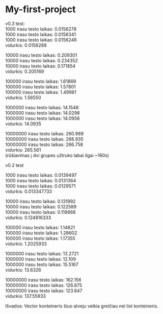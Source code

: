 # My-first-project  
v0.3 test:  
1000 irasu testo laikas: 0.0156278  
1000 irasu testo laikas: 0.0156341  
1000 irasu testo laikas: 0.0156246  
vidurkis: 0.0156288  
  
10000 irasu testo laikas: 0.209301  
10000 irasu testo laikas: 0.234352  
10000 irasu testo laikas: 0.171854  
vidurkis: 0.205169  
  
100000 irasu testo laikas: 1.61869  
100000 irasu testo laikas: 1.57801  
100000 irasu testo laikas: 1.49981  
vidurkis: 1.56550  
  
1000000 irasu testo laikas: 14.1548  
1000000 irasu testo laikas: 14.0298  
1000000 irasu testo laikas: 14.0958  
vidurkis: 14.0935  

10000000 irasu testo laikas: 260.989  
10000000 irasu testo laikas: 268.935  
10000000 irasu testo laikas: 266.758  
vidurkis: 265.561  
(rūšiavimas į dvi grupes užtruko labai ilgai ~160s)  
  
v0.2 test  
  
1000 irasu testo laikas: 0.0139497  
1000 irasu testo laikas: 0.0131364  
1000 irasu testo laikas: 0.0129571  
vidurkis: 0.013347733  
  
10000 irasu testo laikas: 0.131992  
10000 irasu testo laikas: 0.122589  
10000 irasu testo laikas: 0.119868  
vidurkis: 0.124816333  
  
100000 irasu testo laikas: 1.14821  
100000 irasu testo laikas: 1.28602  
100000 irasu testo laikas: 1.17355  
vidurkis: 1.2025933  
  
1000000 irasu testo laikas: 13.2721  
1000000 irasu testo laikas: 12.109  
1000000 irasu testo laikas: 15.5167  
vidurkis: 13.6326  
  
10000000 irasu testo laikas: 162.156  
10000000 irasu testo laikas: 126.875  
10000000 irasu testo laikas: 123.647  
vidurkis: 137.55933  
  
Išvados: Vector konteineris šiuo atveju veikia greičiau nei list konteineris.
